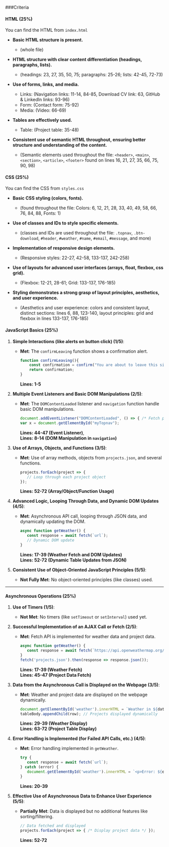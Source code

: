 ###Criteria

#### HTML (25%)

You can find the HTML from `index.html`

- **Basic HTML structure is present.**
  - (whole file)

- **HTML structure with clear content differentiation (headings, paragraphs, lists).**
  - (headings: 23, 27, 35, 50, 75; paragraphs: 25-26; lists: 42-45, 72-73)

- **Use of forms, links, and media.**
  - Links: (Navigation links: 11-14, 84-85, Download CV link: 63, GitHub & LinkedIn links: 93-96)
  - Form: (Contact form: 75-92)
  - Media: (Video: 66-69)

- **Tables are effectively used.**
  - Table: (Project table: 35-48)

- **Consistent use of semantic HTML throughout, ensuring better structure and understanding of the content.**
  - (Semantic elements used throughout the file: `<header>`, `<main>`, `<section>`, `<article>`, `<footer>` found on lines 16, 21, 27, 35, 66, 75, 90, 98)

#### CSS (25%)

You can find the CSS from `styles.css`

- **Basic CSS styling (colors, fonts).**
  - (found throughout the file: Colors: 6, 12, 21, 28, 33, 40, 49, 58, 66, 76, 84, 88, Fonts: 1)

- **Use of classes and IDs to style specific elements.**
  - (classes and IDs are used throughout the file: `.topnav`, `.btn-download`, `#header`, `#weather`, `#name`, `#email`, `#message`, and more)

- **Implementation of responsive design elements.**
  - (Responsive styles: 22-27, 42-58, 133-137, 242-258)

- **Use of layouts for advanced user interfaces (arrays, float, flexbox, css grid).**
  - (Flexbox: 12-21, 28-61; Grid: 133-137, 176-185)

- **Styling demonstrates a strong grasp of layout principles, aesthetics, and user experience.**
  - (Aesthetics and user experience: colors and consistent layout, distinct sections: lines 6, 88, 123-140, layout principles: grid and flexbox in lines 133-137, 176-185)

#### **JavaScript Basics (25%)**

1. **Simple Interactions (like alerts on button click) (1/5)**:
   - **Met**: The `confirmLeaving` function shows a confirmation alert.
     ```javascript
     function confirmLeaving(){
         const confirmation = confirm("You are about to leave this site. Do you want to continue?");
         return confirmation;
     }
     ```
     **Lines: 1-5**

2. **Multiple Event Listeners and Basic DOM Manipulations (2/5)**:
   - **Met**: The `DOMContentLoaded` listener and `navigation` function handle basic DOM manipulations.
     ```javascript
     document.addEventListener("DOMContentLoaded", () => { /* Fetch project data */ });
     var x = document.getElementById("myTopnav");
     ```
     **Lines: 44-47 (Event Listener)**,  
     **Lines: 8-14 (DOM Manipulation in `navigation`)**

3. **Use of Arrays, Objects, and Functions (3/5)**:
   - **Met**: Use of array methods, objects from `projects.json`, and several functions.
     ```javascript
     projects.forEach(project => {
        // Loop through each project object
     });
     ```
     **Lines: 52-72 (Array/Object/Function Usage)**

4. **Advanced Logic, Looping Through Data, and Dynamic DOM Updates (4/5)**:
   - **Met**: Asynchronous API call, looping through JSON data, and dynamically updating the DOM.
     ```javascript
     async function getWeather() {
        const response = await fetch(`url`);
        // Dynamic DOM update
     }
     ```
     **Lines: 17-39 (Weather Fetch and DOM Updates)**  
     **Lines: 52-72 (Dynamic Table Updates from JSON)**

5. **Consistent Use of Object-Oriented JavaScript Principles (5/5)**:
   - **Not Fully Met**: No object-oriented principles (like classes) used.

---

#### **Asynchronous Operations (25%)**

1. **Use of Timers (1/5)**:
   - **Not Met**: No timers (like `setTimeout` or `setInterval`) used yet.

2. **Successful Implementation of an AJAX Call or Fetch (2/5)**:
   - **Met**: Fetch API is implemented for weather data and project data.
     ```javascript
     async function getWeather() {
        const response = await fetch(`https://api.openweathermap.org/data/2.5/weather?q=${city}&appid=${apiKey}&units=metric`);
     }
     fetch('projects.json').then(response => response.json());
     ```
     **Lines: 17-39 (Weather Fetch)**  
     **Lines: 45-47 (Project Data Fetch)**

3. **Data from the Asynchronous Call is Displayed on the Webpage (3/5)**:
   - **Met**: Weather and project data are displayed on the webpage dynamically.
     ```javascript
     document.getElementById('weather').innerHTML = `Weather in ${data.name}`;
     tableBody.appendChild(row); // Projects displayed dynamically
     ```
     **Lines: 29-39 (Weather Display)**  
     **Lines: 63-72 (Project Table Display)**

4. **Error Handling is Implemented (for Failed API Calls, etc.) (4/5)**:
   - **Met**: Error handling implemented in `getWeather`.
     ```javascript
     try {
        const response = await fetch(`url`);
     } catch (error) {
        document.getElementById('weather').innerHTML = `<p>Error: ${error.message}</p>`;
     }
     ```
     **Lines: 20-39**

5. **Effective Use of Asynchronous Data to Enhance User Experience (5/5)**:
   - **Partially Met**: Data is displayed but no additional features like sorting/filtering.
     ```javascript
     // Data fetched and displayed
     projects.forEach(project => { /* Display project data */ });
     ```
     **Lines: 52-72**